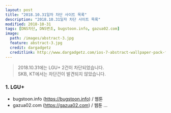 ```yaml
---
layout: post
title: "2018.10.31일자 차단 사이트 목록"
description: "2018.10.31일자 차단 사이트 목록"
modified: 2018-10-31
tags: [DNS차단, DNS변조, bugstoon.info, gazua02.com]
image:
  path: /images/abstract-3.jpg
  feature: abstract-3.jpg
  credit: dargadgetz
  creditlink: http://www.dargadgetz.com/ios-7-abstract-wallpaper-pack-for-iphone-5-and-ipod-touch-retina/
---
```

> 2018.10.31에는 LGU+ 2건이 차단되었습니다.  
> SKB, KT에서는 차단건이 발견되지 않았습니다.

### 1. LGU+  
 - bugstoon.info (https://bugstoon.info) / 웹툰
 - gazua02.com (https://gazua02.com) / 웹툰
 ...
